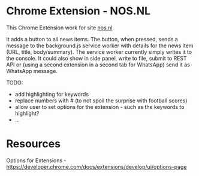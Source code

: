 # Chrome Extension - NOS.NL

This Chrome Extension work for site [nos.nl](https://nos.nl/).

It adds a button to all news items. The button, when pressed, sends a message to the background.js service worker with details for the news item (URL, title, body/summary). The service worker currently simply writes it to the console. It could also show in side panel, write to file, submit to REST API or (using a second extension in a second tab for WhatsApp) send it as WhatsApp message.

TODO:
* add highlighting for keywords
* replace numbers with # (to not spoil the surprise with football scores)
* allow user to set options for the extension - such as the keywords to highlight?
* ...

# Resources

Options for Extensions - https://developer.chrome.com/docs/extensions/develop/ui/options-page 
